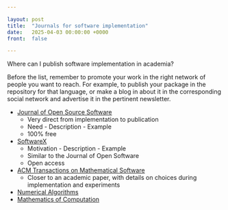 ```yaml
---

layout: post
title:  "Journals for software implementation"
date:   2025-04-03 00:00:00 +0000
front:  false

---
```


Where can I publish software implementation in academia? 

Before the list, remember to promote your work in the right network of people you want to reach. For example, to publish your package in the repository for that language, or make a blog in about it in the corresponding social network and advertise it in the pertinent newsletter.

- [Journal of Open Source Software](https://joss.theoj.org/)
	- Very direct from implementation to publication
	- Need - Description - Example
	- 100% free
- [SoftwareX](https://www.sciencedirect.com/journal/softwarex)
	- Motivation - Description - Example
	- Similar to the Journal of Open Software 
	- Open access
- [ACM Transactions on Mathematical Software](https://dl.acm.org/journal/toms)
	- Closer to an academic paper, with details on choices during implementation and experiments
- [Numerical Algorithms](https://link.springer.com/journal/11075)
- [Mathematics of Computation](https://www.ams.org/journals/mcom/)
	